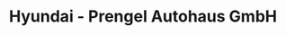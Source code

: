 ---
title: "Hyundai - Prengel Autohaus GmbH"
url: /werther/hyundai-prengel-autohaus-gmbh/
shop: Autohaus
---